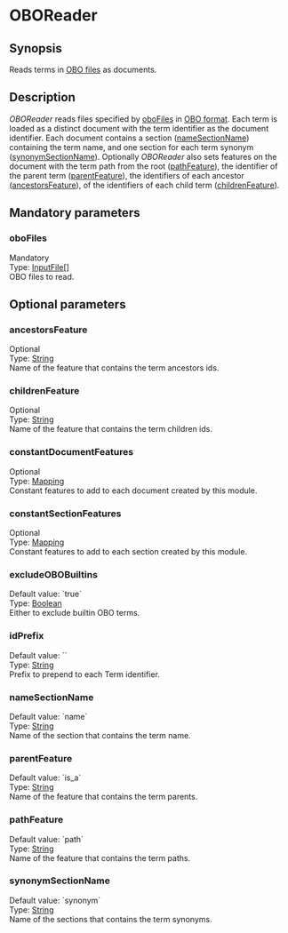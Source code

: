 <h1 class="module">OBOReader</h1>

## Synopsis

Reads terms in [OBO files](XXX) as documents.

## Description

*OBOReader* reads files specified by <a href="#oboFiles" class="param">oboFiles</a> in [OBO format](XXX).
  Each term is loaded as a distinct document with the term identifier as the document identifier.
  Each document contains a section (<a href="#nameSectionName" class="param">nameSectionName</a>) containing the term name, and one section for each term synonym (<a href="#synonymSectionName" class="param">synonymSectionName</a>).
  Optionally *OBOReader* also sets features on the document with the term path from the root (<a href="#pathFeature" class="param">pathFeature</a>), the identifier of the parent term (<a href="#parentFeature" class="param">parentFeature</a>), the identifiers of each ancestor (<a href="#ancestorsFeature" class="param">ancestorsFeature</a>), of the identifiers of each child term (<a href="#childrenFeature" class="param">childrenFeature</a>).

## Mandatory parameters

<h3 name="oboFiles" class="param">oboFiles</h3>

<div class="param-level param-level-mandatory">Mandatory
</div>
<div class="param-type">Type: <a href="../converter/fr.inra.maiage.bibliome.util.files.InputFile%5B%5D" class="converter">InputFile[]</a>
</div>
OBO files to read.

## Optional parameters

<h3 name="ancestorsFeature" class="param">ancestorsFeature</h3>

<div class="param-level param-level-optional">Optional
</div>
<div class="param-type">Type: <a href="../converter/java.lang.String" class="converter">String</a>
</div>
Name of the feature that contains the term ancestors ids.

<h3 name="childrenFeature" class="param">childrenFeature</h3>

<div class="param-level param-level-optional">Optional
</div>
<div class="param-type">Type: <a href="../converter/java.lang.String" class="converter">String</a>
</div>
Name of the feature that contains the term children ids.

<h3 name="constantDocumentFeatures" class="param">constantDocumentFeatures</h3>

<div class="param-level param-level-optional">Optional
</div>
<div class="param-type">Type: <a href="../converter/fr.inra.maiage.bibliome.alvisnlp.core.module.types.Mapping" class="converter">Mapping</a>
</div>
Constant features to add to each document created by this module.

<h3 name="constantSectionFeatures" class="param">constantSectionFeatures</h3>

<div class="param-level param-level-optional">Optional
</div>
<div class="param-type">Type: <a href="../converter/fr.inra.maiage.bibliome.alvisnlp.core.module.types.Mapping" class="converter">Mapping</a>
</div>
Constant features to add to each section created by this module.

<h3 name="excludeOBOBuiltins" class="param">excludeOBOBuiltins</h3>

<div class="param-level param-level-default-value">Default value: `true`
</div>
<div class="param-type">Type: <a href="../converter/java.lang.Boolean" class="converter">Boolean</a>
</div>
Either to exclude builtin OBO terms.

<h3 name="idPrefix" class="param">idPrefix</h3>

<div class="param-level param-level-default-value">Default value: ``
</div>
<div class="param-type">Type: <a href="../converter/java.lang.String" class="converter">String</a>
</div>
Prefix to prepend to each Term identifier.

<h3 name="nameSectionName" class="param">nameSectionName</h3>

<div class="param-level param-level-default-value">Default value: `name`
</div>
<div class="param-type">Type: <a href="../converter/java.lang.String" class="converter">String</a>
</div>
Name of the section that contains the term name.

<h3 name="parentFeature" class="param">parentFeature</h3>

<div class="param-level param-level-default-value">Default value: `is_a`
</div>
<div class="param-type">Type: <a href="../converter/java.lang.String" class="converter">String</a>
</div>
Name of the feature that contains the term parents.

<h3 name="pathFeature" class="param">pathFeature</h3>

<div class="param-level param-level-default-value">Default value: `path`
</div>
<div class="param-type">Type: <a href="../converter/java.lang.String" class="converter">String</a>
</div>
Name of the feature that contains the term paths.

<h3 name="synonymSectionName" class="param">synonymSectionName</h3>

<div class="param-level param-level-default-value">Default value: `synonym`
</div>
<div class="param-type">Type: <a href="../converter/java.lang.String" class="converter">String</a>
</div>
Name of the sections that contains the term synonyms.

